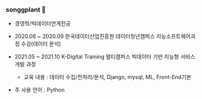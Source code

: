 ### songgplant 👋
- 경영학/빅데이터연계전공
- 2020.06 ~ 2020.09 한국데이터산업진흥원 데이터청년캠퍼스 지능소프트웨어과정 수강(데이터 분석)
- 2021.05 ~ 2021.10 K-Digital Training 멀티캠퍼스 빅데이터 기반 지능형 서비스 개발 과정
  - 교육 내용 : 데이터 수집/전처리/분석, Django, mysql, ML, Front-End기본

- 주 사용 언어 : Python

<!--
**Songgplant/Songgplant** is a ✨ _special_ ✨ repository because its `README.md` (this file) appears on your GitHub profile.

Here are some ideas to get you started:

- 🔭 I’m currently working on ...
- 
- 👯 I’m looking to collaborate on ...
- 🤔 I’m looking for help with ...
- 💬 Ask me about ...
- 📫 How to reach me: ...
- 😄 Pronouns: ...
- ⚡ Fun fact: ...
-->
